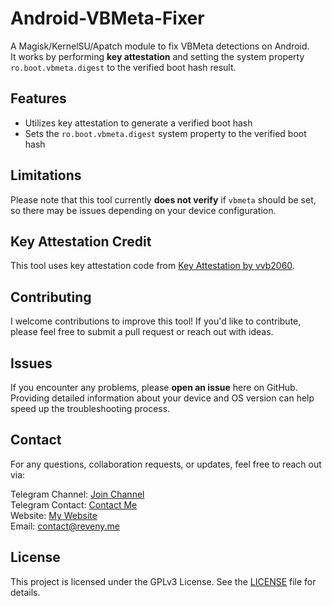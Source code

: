 # Android-VBMeta-Fixer
A Magisk/KernelSU/Apatch module to fix VBMeta detections on Android. <br>
It works by performing **key attestation** and setting the system property `ro.boot.vbmeta.digest` to the verified boot hash result.

## Features
- Utilizes key attestation to generate a verified boot hash
- Sets the `ro.boot.vbmeta.digest` system property to the verified boot hash

## Limitations
Please note that this tool currently **does not verify** if `vbmeta` should be set, so there may be issues depending on your device configuration.

## Key Attestation Credit
This tool uses key attestation code from [Key Attestation by vvb2060](https://github.com/vvb2060/KeyAttestation).

## Contributing
I welcome contributions to improve this tool! If you'd like to contribute, please feel free to submit a pull request or reach out with ideas.

## Issues
If you encounter any problems, please **open an issue** here on GitHub. Providing detailed information about your device and OS version can help speed up the troubleshooting process.

## Contact
For any questions, collaboration requests, or updates, feel free to reach out via:

Telegram Channel: [Join Channel](https://t.me/reveny1) <br>
Telegram Contact: [Contact Me](https://t.me/revenyy) <br>
Website: [My Website](https://reveny.me) <br>
Email: [contact@reveny.me](mailto:contact@reveny.me) <br>

## License
This project is licensed under the GPLv3 License. See the [LICENSE](LICENSE) file for details.
